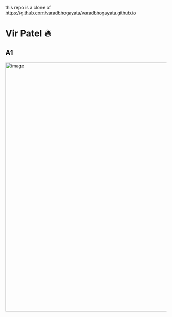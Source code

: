 this repo is a clone of
https://github.com/varadbhogayata/varadbhogayata.github.io

# Vir Patel 🔥

## A1
<img width="1260" height="776" alt="image" src="https://github.com/user-attachments/assets/77a07fd3-298d-4bd8-b923-f2e4efe7083c" />
